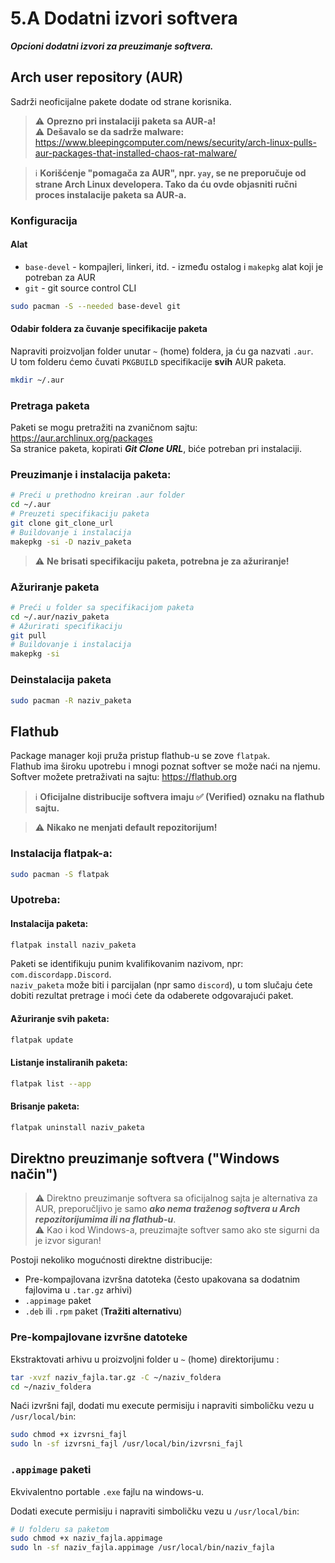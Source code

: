 # 5.A Dodatni izvori softvera
***Opcioni dodatni izvori za preuzimanje softvera.***

## Arch user repository (AUR)
Sadrži neoficijalne pakete dodate od strane korisnika.  

> ⚠️ **Oprezno pri instalaciji paketa sa AUR-a!**  
> ⚠️ **Dešavalo se da sadrže malware:**  
>  https://www.bleepingcomputer.com/news/security/arch-linux-pulls-aur-packages-that-installed-chaos-rat-malware/

> ℹ️ **Korišćenje "pomagača za AUR", npr. `yay`, se ne preporučuje od strane Arch Linux developera. Tako da ću ovde objasniti ručni proces instalacije paketa sa AUR-a.**

### Konfiguracija
#### Alat
- `base-devel` - kompajleri, linkeri, itd. - između ostalog i `makepkg` alat koji je potreban za AUR
- `git` - git source control CLI
```sh
sudo pacman -S --needed base-devel git
```

#### Odabir foldera za čuvanje specifikacije paketa
Napraviti proizvoljan folder unutar `~` (home) foldera, ja ću ga nazvati `.aur`.  
U tom folderu ćemo čuvati `PKGBUILD` specifikacije **svih** AUR paketa.
```sh
mkdir ~/.aur
```

### Pretraga paketa
Paketi se mogu pretražiti na zvaničnom sajtu: https://aur.archlinux.org/packages  
Sa stranice paketa, kopirati ***Git Clone URL***, biće potreban pri instalaciji.

### Preuzimanje i instalacija paketa:
```sh
# Preći u prethodno kreiran .aur folder
cd ~/.aur
# Preuzeti specifikaciju paketa
git clone git_clone_url
# Buildovanje i instalacija
makepkg -si -D naziv_paketa
```

> ⚠️ **Ne brisati specifikaciju paketa, potrebna je za ažuriranje!**  

### Ažuriranje paketa
```sh
# Preći u folder sa specifikacijom paketa
cd ~/.aur/naziv_paketa
# Ažurirati specifikaciju
git pull
# Buildovanje i instalacija
makepkg -si
```

### Deinstalacija paketa
```sh
sudo pacman -R naziv_paketa
```

## Flathub
Package manager koji pruža pristup flathub-u se zove `flatpak`.  
Flathub ima široku upotrebu i mnogi poznat softver se može naći na njemu.  
Softver možete pretraživati na sajtu: https://flathub.org

> ℹ️ **Oficijalne distribucije softvera imaju ✅ (Verified) oznaku na flathub sajtu.**

> ⚠️ **Nikako ne menjati default repozitorijum!**  

### Instalacija flatpak-a:
```sh
sudo pacman -S flatpak
```

### Upotreba:
#### Instalacija paketa:
```sh
flatpak install naziv_paketa
```
Paketi se identifikuju punim kvalifikovanim nazivom, npr: `com.discordapp.Discord`.  
`naziv_paketa` može biti i parcijalan (npr samo `discord`), u tom slučaju ćete dobiti rezultat pretrage i moći ćete da odaberete odgovarajući paket.

#### Ažuriranje svih paketa:
```sh
flatpak update
```

#### Listanje instaliranih paketa:
```sh
flatpak list --app
```

#### Brisanje paketa:
```sh
flatpak uninstall naziv_paketa
```

## Direktno preuzimanje softvera ("Windows način")
> ⚠️ Direktno preuzimanje softvera sa oficijalnog sajta je alternativa za AUR, preporučljivo je samo ***ako nema traženog softvera u Arch repozitorijumima ili na flathub-u***.  
> ⚠️ Kao i kod Windows-a, preuzimajte softver samo ako ste sigurni da je izvor siguran!

Postoji nekoliko mogućnosti direktne distribucije:
- Pre-kompajlovana izvršna datoteka (često upakovana sa dodatnim fajlovima u `.tar.gz` arhivi)
- `.appimage` paket
- `.deb` ili `.rpm` paket (**Tražiti alternativu**)

### Pre-kompajlovane izvršne datoteke

Ekstraktovati arhivu u proizvoljni folder u `~` (home) direktorijumu :
```sh
tar -xvzf naziv_fajla.tar.gz -C ~/naziv_foldera
cd ~/naziv_foldera
```

Naći izvršni fajl, dodati mu execute permisiju i napraviti simboličku vezu u `/usr/local/bin`:
```sh
sudo chmod +x izvrsni_fajl
sudo ln -sf izvrsni_fajl /usr/local/bin/izvrsni_fajl
```

### `.appimage` paketi

Ekvivalentno portable `.exe` fajlu na windows-u.

Dodati execute permisiju i napraviti simboličku vezu u `/usr/local/bin`:
```sh
# U folderu sa paketom
sudo chmod +x naziv_fajla.appimage
sudo ln -sf naziv_fajla.appimage /usr/local/bin/naziv_fajla
```
